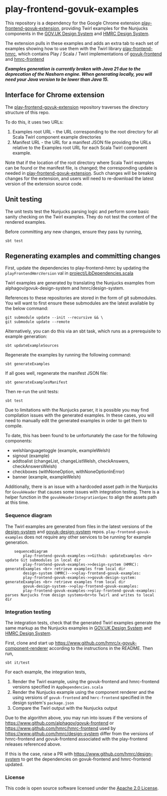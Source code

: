 # play-frontend-govuk-examples

This repository is a dependency for the Google Chrome extension 
[play-frontend-govuk-extension](https://github.com/hmrc/play-frontend-govuk-extension), providing
Twirl examples for the Nunjucks components in the
[GOV.UK Design System](https://design-system.service.gov.uk/components/) and
[HMRC Design System](https://design.tax.service.gov.uk/).

The extension pulls in these examples and adds an extra tab to each set of 
examples showing how to use them with the Twirl library
[play-frontend-hmrc](https://github.com/hmrc/play-frontend-hmrc), which contains Play / Scala / Twirl implementations of
[govuk-frontend](https://github.com/alphagov/govuk-frontend) and [hmrc-frontend](https://github.com/hmrc/hmrc-frontend)

***Examples generation is currently broken with Java 21 due to the deprecation of the Nashorn engine. When generating locally, you will need your Java version to be lower than Java 15.***

## Interface for Chrome extension

The [play-frontend-govuk-extension](https://github.com/hmrc/play-frontend-govuk-extension) repository traverses 
the directory structure of this repo.

To do this, it uses two URLs:
1) Examples root URL - the URL corresponding to the root directory for all Scala Twirl component example 
directories
2) Manifest URL - the URL for a manifest JSON file providing the URLs relative to the Examples root URL 
for each Scala Twirl component example.

Note that if the location of the root directory where Scala Twirl examples can be found or the manifest file,
 is changed; the corresponding update is needed in [play-frontend-govuk-extension](https://github.com/hmrc/play-frontend-govuk-extension).
Such changes will be breaking changes for the extension, and users will need to re-download the latest 
version of the extension source code.

## Unit testing

The unit tests test the Nunjucks parsing logic and perform some basic sanity checking on the Twirl examples.
They do not test the content of the rendered examples.

Before committing any new changes, ensure they pass by running,

```shell script
sbt test 
```

## Regenerating examples and committing changes

First, update the dependencies to play-frontend-hmrc by updating the `playFrontendHmrcVersion` val in
 [project/LibDependencies.scala](project/LibDependencies.scala)

Twirl examples are generated by translating the Nunjucks examples from alphagov/govuk-design-system and 
hmrc/design-system.

References to these repositories are stored in the form of git submodules.
You will want to first ensure these submodules are the latest available by the below command:

```shell script
git submodule update --init --recursive && \
git submodule update --remote
```

Alternatively, you can do this via an sbt task, which runs as a prerequisite to example generation:

```shell script
sbt updateExampleSources
```

Regenerate the examples by running the following command:

```shell script
sbt generateExamples
```

If all goes well, regenerate the manifest JSON file:

```shell script
sbt generateExamplesManifest
```

Then re-run the unit tests:

```shell script
sbt test
```

Due to limitations with the Nunjucks parser, it is possible you may find compilation issues with the
generated examples. In these cases, you will need to manually edit the generated examples in order to 
get them to compile.

To date, this has been found to be unfortunately the case for the following components:

* welshlanguagetoggle (example, exampleWelsh)
* signout (example)
* addtoalist (changeList, changeListWelsh, checkAnswers, checkAnswersWelsh)  
* checkboxes (withNoneOption, withNoneOptionInError)
* banner (example, exampleWelsh)

Additionally, there is an issue with a hardcoded asset path in the Nunjucks for `GovukHeader` that causes some issues 
with integration testing. There is a helper function in the `govukHeaderIntegrationSpec` to align the assets path at 
this time.

### Sequence diagram

The Twirl examples are generated from files in the latest versions of the [design-system](https://github.com/hmrc/design-system) 
and [govuk-design-system](https://github.com/alphagov/govuk-design-system) repos. `play-frontend-govuk-examples` does not
require any other services to be running for example generation.

```mermaid
    sequenceDiagram
        play-frontend-govuk-examples->>Github: updateExamples <br> update Git submodules in local dir
        play-frontend-govuk-examples->>design-system (HMRC): generateExamples <br> retrieve examples from local dir
        design-system (HMRC)-->>play-frontend-govuk-examples: 
        play-frontend-govuk-examples->>govuk-design-system: generateExamples <br> retrieve examples from local dir
        govuk-design-system-->>play-frontend-govuk-examples: 
        play-frontend-govuk-examples->>play-frontend-govuk-examples: parses Nunjucks from design systems<br>to Twirl and writes to local dir
```

### Integration testing

The integration tests, check that the generated Twirl examples generate the same markup as the Nunjucks 
examples in [GOV.UK Design System](https://design-system.service.gov.uk/components/) and
[HMRC Design System](https://design.tax.service.gov.uk).

First, clone and start up https://www.github.com/hmrc/x-govuk-component-renderer according to 
the instructions in the README. Then run,

```shell script
sbt it/test
```

For each example, the integration tests,

1. Render the Twirl example, using the govuk-frontend and hmrc-frontend versions specified in `AppDependencies.scala`
1. Render the Nunjucks example using the component renderer and the using versions of `govuk-frontend` and `hmrc-frontend` specified 
in the design system's `package.json`
1. Compare the Twirl output with the Nunjucks output

Due to the algorithm above, you may run into issues if the versions of https://www.github.com/alphagov/govuk-frontend or 
https://www.github.com/hmrc/hmrc-frontend used by https://www.github.com/hmrc/design-system differ from the versions 
 of hmrc-frontend and govuk-frontend associated with the play-frontend releases referenced above.
 
If this is the case, raise a PR with https://www.github.com/hmrc/design-system to get the dependencies on
 govuk-frontend and hmrc-frontend updated.

### License

This code is open source software licensed under the [Apache 2.0 License]("http://www.apache.org/licenses/LICENSE-2.0.html").

